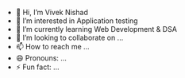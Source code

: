 - 👋 Hi, I’m Vivek Nishad
- 👀 I’m interested in Application testing
- 🌱 I’m currently learning Web Development & DSA
- 💞️ I’m looking to collaborate on ...
- 📫 How to reach me ...
- 😄 Pronouns: ...
- ⚡ Fun fact: ...

<!---
nishadvivek/nishadvivek is a ✨ special ✨ repository because its `README.md` (this file) appears on your GitHub profile.
You can click the Preview link to take a look at your changes.
--->
